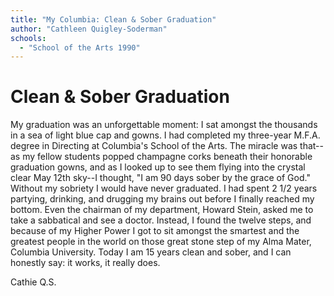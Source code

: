 ```yaml
---
title: "My Columbia: Clean & Sober Graduation"
author: "Cathleen Quigley-Soderman"
schools:
  - "School of the Arts 1990"
---
```


# Clean & Sober Graduation

My graduation was an unforgettable moment: I sat amongst the thousands in a sea of light blue cap and gowns. I had completed my three-year M.F.A. degree in Directing at Columbia's School of the Arts. The miracle was that--as my fellow students popped champagne corks beneath their honorable graduation gowns,  and as I looked up to see them flying into the crystal clear May 12th sky--I thought, "I am 90 days sober by the grace of God." Without my sobriety I would have never graduated. I had spent 2 1/2 years partying, drinking, and drugging my brains out before I finally reached my bottom. Even the chairman of my department, Howard Stein, asked me to take a sabbatical and see a doctor.  Instead, I found the twelve steps, and because of my Higher Power I got to sit amongst the smartest and the greatest people in the world on those great stone step of my Alma Mater, Columbia University. Today I am 15 years clean and sober, and I can honestly say: it works, it really does.

Cathie Q.S.
